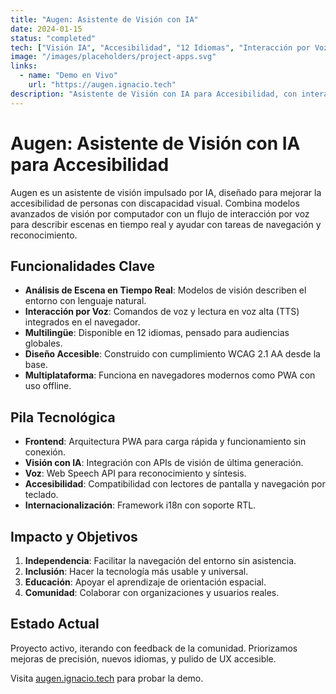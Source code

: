 ```yaml
---
title: "Augen: Asistente de Visión con IA"
date: 2024-01-15
status: "completed"
tech: ["Visión IA", "Accesibilidad", "12 Idiomas", "Interacción por Voz", "Tecnologías Web"]
image: "/images/placeholders/project-apps.svg"
links:
  - name: "Demo en Vivo"
    url: "https://augen.ignacio.tech"
description: "Asistente de Visión con IA para Accesibilidad, con interacción por voz y soporte multilingüe"
---
```


# Augen: Asistente de Visión con IA para Accesibilidad

Augen es un asistente de visión impulsado por IA, diseñado para mejorar la accesibilidad de personas con discapacidad visual. Combina modelos avanzados de visión por computador con un flujo de interacción por voz para describir escenas en tiempo real y ayudar con tareas de navegación y reconocimiento.

## Funcionalidades Clave

- **Análisis de Escena en Tiempo Real**: Modelos de visión describen el entorno con lenguaje natural.
- **Interacción por Voz**: Comandos de voz y lectura en voz alta (TTS) integrados en el navegador.
- **Multilingüe**: Disponible en 12 idiomas, pensado para audiencias globales.
- **Diseño Accesible**: Construido con cumplimiento WCAG 2.1 AA desde la base.
- **Multiplataforma**: Funciona en navegadores modernos como PWA con uso offline.

## Pila Tecnológica

- **Frontend**: Arquitectura PWA para carga rápida y funcionamiento sin conexión.
- **Visión con IA**: Integración con APIs de visión de última generación.
- **Voz**: Web Speech API para reconocimiento y síntesis.
- **Accesibilidad**: Compatibilidad con lectores de pantalla y navegación por teclado.
- **Internacionalización**: Framework i18n con soporte RTL.

## Impacto y Objetivos

1. **Independencia**: Facilitar la navegación del entorno sin asistencia.
2. **Inclusión**: Hacer la tecnología más usable y universal.
3. **Educación**: Apoyar el aprendizaje de orientación espacial.
4. **Comunidad**: Colaborar con organizaciones y usuarios reales.

## Estado Actual

Proyecto activo, iterando con feedback de la comunidad. Priorizamos mejoras de precisión, nuevos idiomas, y pulido de UX accesible.

Visita [augen.ignacio.tech](https://augen.ignacio.tech) para probar la demo.
